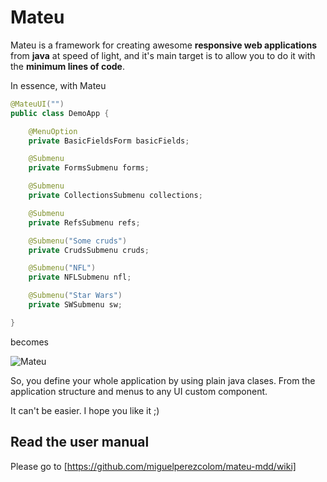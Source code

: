 # Mateu

Mateu is a framework for creating awesome **responsive web applications** from **java** at speed of light, and it's main target is to allow you to do it with the **minimum lines of code**.

In essence, with Mateu

```java
@MateuUI("")
public class DemoApp {

    @MenuOption
    private BasicFieldsForm basicFields;

    @Submenu
    private FormsSubmenu forms;

    @Submenu
    private CollectionsSubmenu collections;

    @Submenu
    private RefsSubmenu refs;

    @Submenu("Some cruds")
    private CrudsSubmenu cruds;

    @Submenu("NFL")
    private NFLSubmenu nfl;

    @Submenu("Star Wars")
    private SWSubmenu sw;

}

```

becomes

![Mateu](https://raw.githubusercontent.com/wiki/miguelperezcolom/mateu/images/frontpage.png)

So, you define your whole application by using plain java clases. From the application structure and menus to any UI custom component.

It can't be easier. I hope you like it ;)


## Read the user manual

Please go to [https://github.com/miguelperezcolom/mateu-mdd/wiki]
